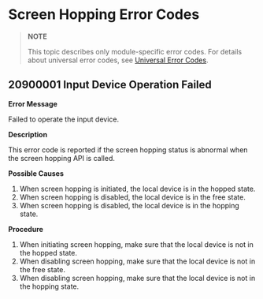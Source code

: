 # Screen Hopping Error Codes

> **NOTE**
>
> This topic describes only module-specific error codes. For details about universal error codes, see [Universal Error Codes](errorcode-universal.md).

## 20900001 Input Device Operation Failed

**Error Message**

Failed to operate the input device.

**Description**

This error code is reported if the screen hopping status is abnormal when the screen hopping API is called.

**Possible Causes**

1. When screen hopping is initiated, the local device is in the hopped state.
2. When screen hopping is disabled, the local device is in the free state.
3. When screen hopping is disabled, the local device is in the hopping state.

**Procedure**

1. When initiating screen hopping, make sure that the local device is not in the hopped state.
2. When disabling screen hopping, make sure that the local device is not in the free state.
3. When disabling screen hopping, make sure that the local device is not in the hopping state.
